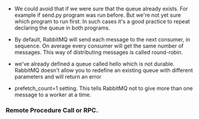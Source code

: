 

* We could avoid that if we were sure that the queue already exists. For example if send.py program was run before. But we're not yet sure which program to run first. In such cases it's a good practice to repeat declaring the queue in both programs.
* By default, RabbitMQ will send each message to the next consumer, in sequence. On average every consumer will get the same number of messages. This way of distributing messages is called round-robin. 

* we've already defined a queue called hello which is not durable. RabbitMQ doesn't allow you to redefine an existing queue with different parameters and will return an error
* prefetch_count=1 setting. This tells RabbitMQ not to give more than one message to a worker at a time.

### Remote Procedure Call or RPC.